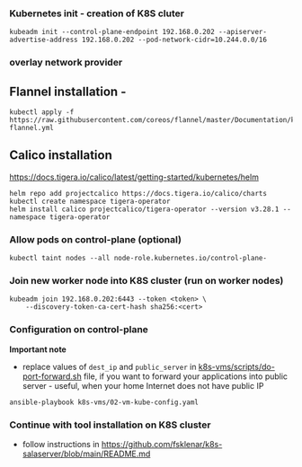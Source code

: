 ### Kubernetes init - creation of K8S cluter
```
kubeadm init --control-plane-endpoint 192.168.0.202 --apiserver-advertise-address 192.168.0.202 --pod-network-cidr=10.244.0.0/16
```

### overlay network provider
## Flannel installation -
```
kubectl apply -f https://raw.githubusercontent.com/coreos/flannel/master/Documentation/kube-flannel.yml
```

## Calico installation
https://docs.tigera.io/calico/latest/getting-started/kubernetes/helm
```
helm repo add projectcalico https://docs.tigera.io/calico/charts
kubectl create namespace tigera-operator
helm install calico projectcalico/tigera-operator --version v3.28.1 --namespace tigera-operator
```



### Allow pods on control-plane (optional)
```
kubectl taint nodes --all node-role.kubernetes.io/control-plane-
```

### Join new worker node into K8S cluster (run on worker nodes)
```
kubeadm join 192.168.0.202:6443 --token <token> \
	--discovery-token-ca-cert-hash sha256:<cert>
```
### Configuration on control-plane
**Important note**
- replace values of `dest_ip` and `public_server` in [k8s-vms/scripts/do-port-forward.sh](k8s-vms/scripts/do-port-forward.sh) file,
	if you want to forward your applications into public server - useful, when your home Internet does not have public IP
```
ansible-playbook k8s-vms/02-vm-kube-config.yaml
```
### Continue with tool installation on K8S cluster

- follow instructions in https://github.com/fsklenar/k8s-salaserver/blob/main/README.md

